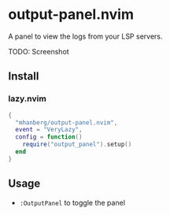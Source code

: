 # output-panel.nvim

A panel to view the logs from your LSP servers.

TODO: Screenshot

## Install

### lazy.nvim

```lua
{
  "mhanberg/output-panel.nvim",
  event = "VeryLazy",
  config = function()
    require("output_panel").setup()
  end
}
```

## Usage

- `:OutputPanel` to toggle the panel
